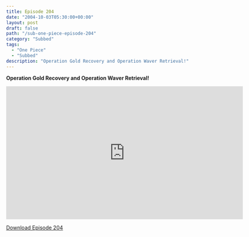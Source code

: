 ```yaml
---
title: Episode 204
date: "2004-10-03T05:30:00+00:00"
layout: post
draft: false
path: "/sub-one-piece-episode-204"
category: "Subbed"
tags:
  - "One Piece"
  - "Subbed"
description: "Operation Gold Recovery and Operation Waver Retrieval!"
---
```


**Operation Gold Recovery and Operation Waver Retrieval!**

<iframe width="640" height="360" src="https://www.rapidvideo.com/e/FXQGQ1HO4P" frameborder="0" marginwidth=0 marginheight=0 scrolling=no allowfullscreen></iframe>

<a href="http://ouo.io/qs/eCodkFEQ?s=https://rapidvid.to/d/https://www.rapidvideo.com/e/FXQGQ1HO4P">Download Episode 204</a>
